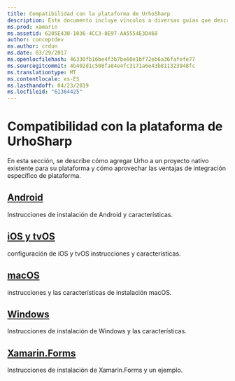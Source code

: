 ```yaml
---
title: Compatibilidad con la plataforma de UrhoSharp
description: Este documento incluye vínculos a diversas guías que describen cómo agregar Urho a un proyecto nativo existente para una plataforma específica. Describe Android, iOS, tvOS, macOS, Windows y Xamarin.Forms.
ms.prod: xamarin
ms.assetid: 6205E430-1036-4CC3-8E97-AA5554E3D468
author: conceptdev
ms.author: crdun
ms.date: 03/29/2017
ms.openlocfilehash: 46330fb16be4f3b7be60e1bf72eb6a36fafefe77
ms.sourcegitcommit: 4b402d1c508fa84e4fc3171a6e43b811323948fc
ms.translationtype: MT
ms.contentlocale: es-ES
ms.lasthandoff: 04/23/2019
ms.locfileid: "61364425"
---
```

# <a name="urhosharp-platform-support"></a>Compatibilidad con la plataforma de UrhoSharp

En esta sección, se describe cómo agregar Urho a un proyecto nativo existente para su plataforma y cómo aprovechar las ventajas de integración específico de plataforma.

## <a name="androidgraphics-gamesurhosharpplatformandroidmd"></a>[Android](~/graphics-games/urhosharp/platform/android.md)

Instrucciones de instalación de Android y características.

## <a name="ios-and-tvosgraphics-gamesurhosharpplatformiosmd"></a>[iOS y tvOS](~/graphics-games/urhosharp/platform/ios.md)

configuración de iOS y tvOS instrucciones y características.

## <a name="macosgraphics-gamesurhosharpplatformmacmd"></a>[macOS](~/graphics-games/urhosharp/platform/mac.md)

instrucciones y las características de instalación macOS.

## <a name="windowsgraphics-gamesurhosharpplatformwindowsmd"></a>[Windows](~/graphics-games/urhosharp/platform/windows.md)

Instrucciones de instalación de Windows y las características.

## <a name="xamarinformsgraphics-gamesurhosharpplatformxamarin-formsmd"></a>[Xamarin.Forms](~/graphics-games/urhosharp/platform/xamarin-forms.md)

Instrucciones de instalación de Xamarin.Forms y un ejemplo.

